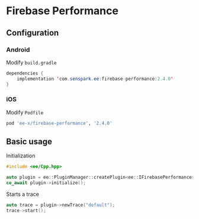 # Firebase Performance
## Configuration
### Android
Modify `build.gradle`
```java
dependencies {
    implementation 'com.senspark.ee:firebase-performance:2.4.0'
}
```

### iOS
Modify `Podfile`
```ruby
pod 'ee-x/firebase-performance', '2.4.0'
```

## Basic usage
Initialization
```cpp
#include <ee/Cpp.hpp>

auto plugin = ee::PluginManager::createPlugin<ee::IFirebasePerformance>();
co_await plugin->initialize();
```

Starts a trace
```cpp
auto trace = plugin->newTrace("default");
trace->start();
```